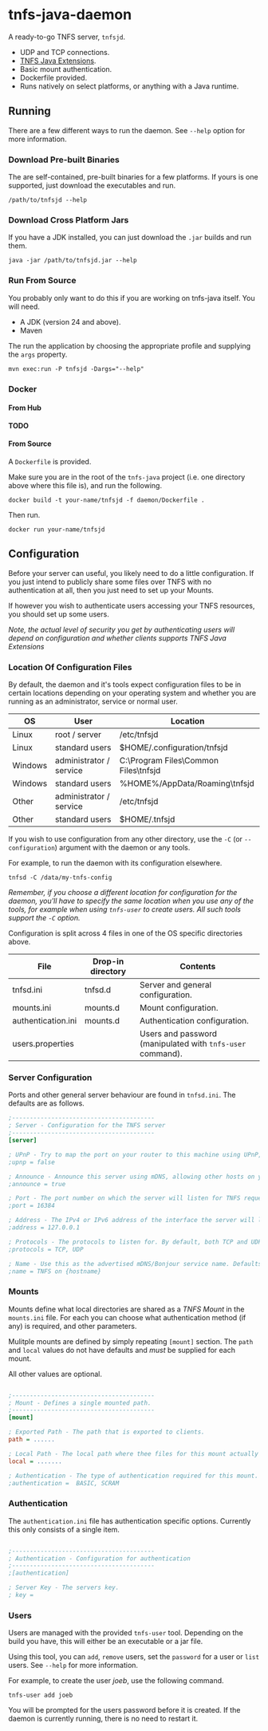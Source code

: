 # tnfs-java-daemon

A ready-to-go TNFS server, `tnfsjd`.

 * UDP and TCP connections.
 * [TNFS Java Extensions](../extensions).
 * Basic mount authentication.
 * Dockerfile provided.
 * Runs natively on select platforms, or anything with a Java runtime.
 
## Running

There are a few different ways to run the daemon. See `--help` option for more information. 

### Download Pre-built Binaries

The are self-contained, pre-built binaries for a few platforms. If yours is one supported, just download the executables and run.

```
/path/to/tnfsjd --help
```

### Download Cross Platform Jars

If you have a JDK installed, you can just download the `.jar` builds and run them.

```
java -jar /path/to/tnfsjd.jar --help
```

### Run From Source

You probably only want to do this if you are working on tnfs-java itself. You will need.

 * A JDK (version 24 and above). 
 * Maven
 
 
The run the application by choosing the appropriate profile and supplying the `args` property.

```
mvn exec:run -P tnfsjd -Dargs="--help"
```

### Docker

#### From Hub

**TODO**

#### From Source

A `Dockerfile` is provided.

Make sure you are in the root of the `tnfs-java` project (i.e. one directory above where this file is), and run the following.

```
docker build -t your-name/tnfsjd -f daemon/Dockerfile .
```

Then run.

```
docker run your-name/tnfsjd
```

## Configuration

Before your server can useful, you likely need to do a little configuration. If you just intend to publicly share some files over TNFS with no authentication at all, then you just need to set up your Mounts.

If however you wish to authenticate users accessing your TNFS resources, you should set up some users.

*Note, the actual level of security you get by authenticating users will depend on configuration and whether clients supports TNFS Java Extensions*

### Location Of Configuration Files

By default, the daemon and it's tools expect configuration files to be in certain locations depending on your operating system and whether you are running as an administrator, service or normal user.

| OS | User | Location |
| --- | --- | --- |
| Linux | root / server | /etc/tnfsjd |
| Linux | standard users | $HOME/.configuration/tnfsjd |
| Windows | administrator / service | C:\\Program Files\\Common Files\\tnfsjd |
| Windows | standard users | %HOME%/AppData/Roaming\\tnfsjd |
| Other | administrator / service | /etc/tnfsjd |
| Other | standard users | $HOME/.tnfsjd |

If you wish to use configuration from any other directory, use the `-C` (or `--configuration`) argument with the daemon or any tools.

For example, to run the daemon with its configuration elsewhere.

```
tnfsd -C /data/my-tnfs-config
```

*Remember, if you choose a different location for configuration for the daemon, you'll have to specify the same location when you use any of the tools, for example when using `tnfs-user` to create users. All such tools support the `-C` option.*

Configuration is split across 4 files in one of the OS specific directories above. 

| File | Drop-in directory | Contents |
| --- | --- | --- |
| tnfsd.ini | tnfsd.d | Server and general configuration. |
| mounts.ini | mounts.d | Mount configuration. |
| authentication.ini | mounts.d | Authentication configuration. |
| users.properties | | Users and password (manipulated with `tnfs-user` command). |

### Server Configuration

Ports and other general server behaviour are found in `tnfsd.ini`. The defaults are as follows.

```ini
;----------------------------------------
; Server - Configuration for the TNFS server
;----------------------------------------
[server]

; UPnP - Try to map the port on your router to this machine using UPnP, exposing  this server to the internet.
;upnp = false

; Announce - Announce this server using mDNS, allowing other hosts on your network  to easily find it and its configuration.
;announce = true

; Port - The port number on which the server will listen for TNFS requests.
;port = 16384

; Address - The IPv4 or IPv6 address of the interface the server will listen for TNFS  requests. The default is to listen to loopback only.
;address = 127.0.0.1

; Protocols - The protocols to listen for. By default, both TCP and UDP are enabled.
;protocols = TCP, UDP

; Name - Use this as the advertised mDNS/Bonjour service name. Defaults to `TNFS on {hostname}`.  {hostname} is replaced by actual hostname of bound address..
;name = TNFS on {hostname}
```

### Mounts

Mounts define what local directories are shared as a *TNFS Mount* in the `mounts.ini` file. For each you can choose what authentication method (if any) is required, and other parameters. 

Mulitple mounts are defined by simply repeating `[mount]` section. The `path` and `local` values do not have defaults and *must* be supplied for each mount.

All other values are optional.

```ini

;----------------------------------------
; Mount - Defines a single mounted path.
;----------------------------------------
[mount]

; Exported Path - The path that is exported to clients.
path = ......

; Local Path - The local path where thee files for this mount actually are.
local = .......

; Authentication - The type of authentication required for this mount. An empty  list means no authentication is required at all (the default).
;authentication =  BASIC, SCRAM
```

### Authentication

The `authentication.ini` file has authentication specific options. Currently this only consists of a single item.

```ini

;----------------------------------------
; Authentication - Configuration for authentication
;----------------------------------------
;[authentication]

; Server Key - The servers key.
; key = 

```

### Users

Users are managed with the provided `tnfs-user` tool. Depending on the build you have, this will either be an executable or a jar file.

Using this tool, you can `add`, `remove` users, set the `password` for a user or `list` users. See `--help` for more information.

For example, to create the user *joeb*, use the following command.

```
tnfs-user add joeb
```

You will be prompted for the users password before it is created. If the daemon is currently running, there is no need to restart it.

